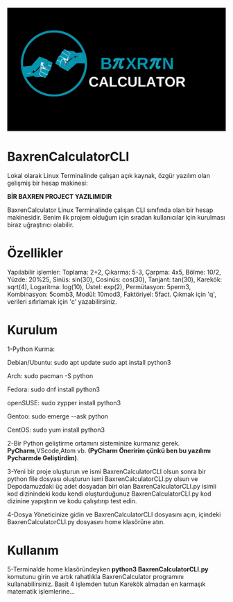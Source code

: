 ![BaxrenCalculator](BaxrenOS(1).png)
# BaxrenCalculatorCLI
Lokal olarak Linux Terminalinde çalışan açık kaynak, özgür yazılım olan gelişmiş bir hesap makinesi:

**BİR BAXREN PROJECT YAZILIMIDIR**

BaxrenCalculator Linux Terminalinde çalışan CLI sınıfında olan bir hesap makinesidir.
Benim ilk projem olduğum için sıradan kullanıcılar için kurulması biraz uğraştırıcı olabilir.

# Özellikler
Yapılabilir işlemler: Toplama: 2+2, Çıkarma: 5-3, Çarpma: 4x5, Bölme: 10/2, Yüzde: 20%25, Sinüs: sin(30), Cosinüs: cos(30), Tanjant: tan(30), Karekök: sqrt(4), Logaritma: log(10), Üstel: exp(2), Permütasyon: 5perm3, Kombinasyon: 5comb3, Modül: 10mod3, Faktöriyel: 5fact. Çıkmak için 'q', verileri sıfırlamak için 'c' yazabilirsiniz.

# Kurulum
1-Python Kurma:

Debian/Ubuntu: 
sudo apt update
sudo apt install python3

Arch:
sudo pacman -S python

Fedora:
sudo dnf install python3

openSUSE:
sudo zypper install python3

Gentoo:
sudo emerge --ask python

CentOS:
sudo yum install python3


2-Bir Python geliştirme ortamını sisteminize kurmanız gerek. **PyCharm**,VScode,Atom vb. **(PyCharm Öneririm çünkü ben bu yazılımı Pycharmde Geliştirdim)**.

3-Yeni bir proje oluşturun ve ismi BaxrenCalculatorCLI olsun sonra bir python file dosyası oluşturun ismi BaxrenCalculatorCLI.py olsun ve Depodamuzdaki üç adet dosyadan biri olan BaxrenCalculatorCLI.py isimli kod dizinindeki kodu kendi oluşturduğunuz BaxrenCalculatorCLI.py kod dizinine yapıştırın ve kodu çalışıtırıp test edin. 

4-Dosya Yöneticinize gidin ve BaxrenCalculatorCLI dosyasını açın, içindeki BaxrenCalculatorCLI.py dosyasını home klasörüne atın.

# Kullanım
5-Terminalde home klasöründeyken **python3 BaxrenCalculatorCLI.py** komutunu girin ve artık rahatlıkla BaxrenCalculator programını kullanabilirsiniz.
Basit 4 işlemden tutun Karekök almadan en karmaşık matematik işlemlerine...

